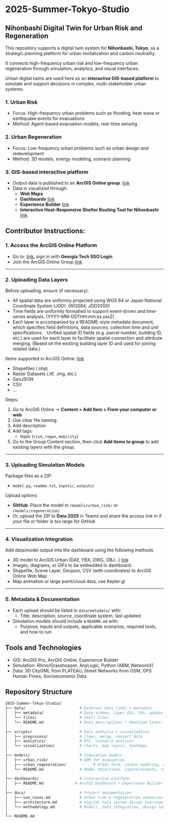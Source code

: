 # 2025-Summer-Tokyo-Studio

## Nihonbashi Digital Twin for Urban Risk and Regeneration

This repository supports a digital twin system for **Nihonbashi, Tokyo**, as a strategic planning platform for urban revitalization and carbon neutrality.

It connects high-frequency urban risk and low-frequency urban regeneration through simulation, analytics, and visual interfaces.

Urban digital twins are used here as an **interactive GIS-based platform** to simulate and support decisions in complex, multi-stakeholder urban systems.


### 1. Urban Risk
- Focus: High-frequency urban problems such as flooding, heat wave or earthquake events for evacuations
- Method: Agent-based evacuation models, real-time sensing

### 2. Urban Regeneration
- Focus: Low-frequency urban problems such as urban design and redevelopment
- Method: 3D models, energy modeling, scenario planning

### 3. GIS-based interactive platform
- Output data is published to an **ArcGIS Online group**. [link](https://arcg.is/0zSCb9)
- Data is visualized through:
  - **Web Maps**
  - **Dashboards** [link](https://www.arcgis.com/apps/dashboards/d30d95c5c09d414fbbe9ca41170330ec)
  - **Experience Builder** [link](https://experience.arcgis.com/experience/dba9870d0c0f4f36a501eca5dc9c27d5)
  - **Interactive Heat-Responsive Shelter Routing Tool for Nihonbashi** [link](https://gt-2025-summer-tokyo-studio.github.io/heatwave_route/)




## Contributor Instructions: 

### 1. Access the ArcGIS Online Platform

- Go to:  [link](https://gtmaps.maps.arcgis.com/), sign in with **Georgia Tech SSO Login**
- Join the ArcGIS Online Group [link](https://arcg.is/0zSCb9)
---

### 2. Uploading Data Layers

Before uploading, ensure (if necessary):
- All spatial data are uniformly projected using WGS 84 or Japan National Coordinate System (JGD). (WGS84, JGD2000)
- Time fields are uniformly formatted to support event-driven and time-series analysis. (YYYY-MM-DDTHH:mm:ss.sssZ)
- Each layer is accompanied by a README-style metadata document, which specifies field definitions, data sources, collection time and unit specifications.
· Unified spatial ID fields (e.g. parcel number, building ID, etc.) are used for each layer to facilitate spatial connection and attribute merging. (Based on the existing building layer ID and used for joining related data.)

Items supported in ArcGIS Online: [link](https://doc.arcgis.com/en/arcgis-online/reference/supported-items.htm)
- Shapefiles (.shp)
- Raster Datasets (.tif, .img, etc.)
- GeoJSON
- CSV
- ...

Steps:
1. Go to ArcGIS Online → **Content > Add Item > From your computer or web**
2. Use clear file naming
3. Add description
4. Add tags:   
   - topic (`risk`, `regen`, `mobility`)
5. Go to the Group Content section, then click **Add items to group** to add existing layers with the group.
---

### 3. Uploading Simulation Models

Package files as a ZIP:
- `model.py`, `readme.txt`, `inputs/`, `outputs/`

Upload options:
- **GitHub**: Place the model in `/models/urban_risk/` or `/models/regeneration/` 
- Or, upload the ZIP to **Data 2025** in Teams and share the access link in if your file or folder is too large for GitHub

---

### 4. Visualization Integration

Add data/model output into the dashboard using the following methods
- 3D model to ArcGIS Urban (DAE, FBX, DWG, OBJ...) [link](https://doc.arcgis.com/en/urban/latest/help/help-external-layers.htm)
- Images, diagrams, or GIFs to be embedded in dashboard.
- Shapefile, Scene Layer, Geojson, CSV (with coordinates) to ArcGIS Online Web Map
- Map animation or large point/cloud data, use Kepler.gl

---

### 5. Metadata & Documentation

- Each upload should be listed in `data/metadata/` with:
  - Title, description, source, coordinate system, last updated
- Simulation models should include a `README.md` with:
  - Purpose, inputs and outputs, applicable scenarios, required tools, and how to run



## Tools and Technologies
- GIS: ArcGIS Pro, ArcGIS Online, Experience Builder
- Simulation: Rhino/Grasshopper, AnyLogic, Python (ABM, NetworkX)
- Data: 3D CityGML from PLATEAU, Street Networks from OSM, GPS Human Flows, Socioeconomic Data


## Repository Structure

```bash
2025-Summer-Tokyo-Studio/
├── data/                        # External data links + metadata
│   ├── metadata/                # Data schema, layer IDs, CRS, update logs
│   └── files/                   # Small files
│   └── README.md                # Data descriptions + download links: URLs to datasets (CityGML, OSM, e-Stat, etc.)
│
├── scripts/                     # Data analysis + visualization
│   ├── preprocess/              # Clean, merge, convert data
│   ├── analytics/               # KPI, scenario analysis
│   └── visualization/           # Charts, map layers, heatmaps
│
├── models/                      # Simulation models
│   ├── urban_risk/              # ABM for evacuation
│   ├── urban_regeneration/            # Urban form, carbon modeling, energy simulation
│   └── README.md                # Model objectives, inputs/outputs, run instructions
│
├── dashboards/                  # Interactive platform 
│   ├── README.md              # ArcGIS Dashboard + Experience Builder URLs
│
├── docs/                        # Project documentation
│   ├── use_cases.md             # Urban risk & regeneration scenarios
│   ├── architecture.md          # Digital twin system design overview
│   └── methodology.md           # Models, data integration, design logic
│
└── README.md
